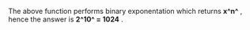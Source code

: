 The above function performs binary exponentation which returns  **x^n^** , hence the answer is  **2^10^ = 1024** .

